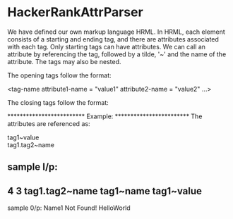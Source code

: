 # HackerRankAttrParser


We have defined our own markup language HRML. In HRML, each element consists of a starting and ending tag, and there are attributes associated with each tag. Only starting tags can have attributes. We can call an attribute by referencing the tag, followed by a tilde, '~' and the name of the attribute. The tags may also be nested.

The opening tags follow the format:

<tag-name attribute1-name = "value1" attribute2-name = "value2" ...>

The closing tags follow the format:

</tag-name>
*************************
Example:
<tag1 value = "HelloWorld">
<tag2 name = "Name1">
</tag2>
</tag1>
************************
The attributes are referenced as:

tag1~value  
tag1.tag2~name

sample I/p:
--------------------------------
4 3
<tag1 value = "HelloWorld">
<tag2 name = "Name1">
</tag2>
</tag1>
tag1.tag2~name
tag1~name
tag1~value
-------------------------------------

sample 0/p:
Name1
Not Found!
HelloWorld









